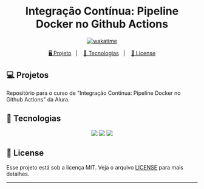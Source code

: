 <h1 align="center">
  Integração Contínua: Pipeline Docker no Github Actions
</h1>

<p align="center">
  <a href="https://wakatime.com/badge/user/68660678-6b86-4b78-98df-f5f41a37e1bc/project/2b1680d1-88be-428c-8577-1a6d58c366ef"><img src="https://wakatime.com/badge/user/68660678-6b86-4b78-98df-f5f41a37e1bc/project/2b1680d1-88be-428c-8577-1a6d58c366ef.svg" alt="wakatime"></a>
</p>

<p align="center">
  <a href="#-projeto">🖥️ Projeto</a>&nbsp;&nbsp;&nbsp;|&nbsp;&nbsp;&nbsp;
  <a href="#-tecnologias">🚀 Tecnologias</a>&nbsp;&nbsp;&nbsp;|&nbsp;&nbsp;&nbsp;
  <a href="#-license">📝 License</a>
</p>

## 💻 Projetos

Repositório para o curso de "Integração Contínua: Pipeline Docker no Github Actions" da Alura.

## 🚀 Tecnologias

<p align="center">
  <img src="https://img.shields.io/badge/github%20actions-%232671E5.svg?style=for-the-badge&logo=githubactions&logoColor=white">
  <img src="https://img.shields.io/badge/github-%23121011.svg?style=for-the-badge&logo=github&logoColor=white">
  <img src="https://img.shields.io/badge/go-%2300ADD8.svg?style=for-the-badge&logo=go&logoColor=white">
</p>

## 📝 License

Esse projeto está sob a licença MIT. Veja o arquivo [LICENSE](LICENSE) para mais detalhes.

---

